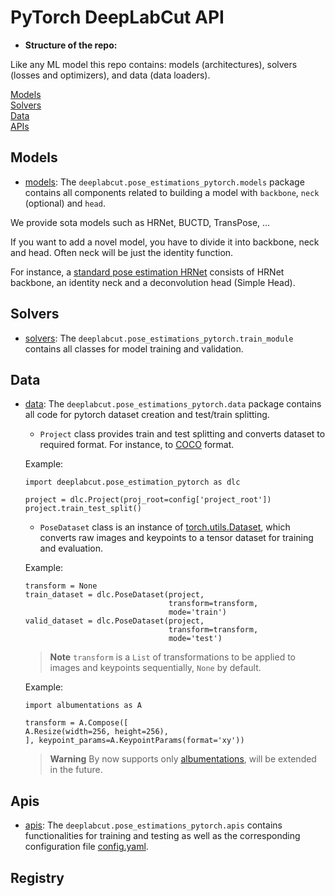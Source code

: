 # PyTorch DeepLabCut API

- **Structure of the repo:**

Like any ML model this repo contains: models (architectures), solvers (losses and optimizers), and data (data loaders).

[Models](#models)   
[Solvers](#solvers)   
[Data](#data)  
[APIs](#apis)   

## Models

- [models](models):
The `deeplabcut.pose_estimations_pytorch.models` package contains all components related to building a model with `backbone`, `neck` (optional) and `head`.

We provide sota models such as HRNet, BUCTD, TransPose, ...

If you want to add a novel model, you have to divide it into backbone, neck and head. Often neck will be just the identity function.

For instance, a [standard pose estimation HRNet](https://github.com/HRNet/HRNet-Human-Pose-Estimation) consists of HRNet backbone, an identity neck and a deconvolution head (Simple Head).




## Solvers

- [solvers](solvers): The `deeplabcut.pose_estimations_pytorch.train_module` contains all classes for model training and validation.

## Data

- [data](data/project.py#L7):
The `deeplabcut.pose_estimations_pytorch.data` package contains all code for pytorch dataset creation and test/train splitting.
    - `Project` class provides train and test splitting and converts dataset to required format. For instance, to [COCO]() format.

    Example:

    ```python3
    import deeplabcut.pose_estimation_pytorch as dlc

    project = dlc.Project(proj_root=config['project_root'])
    project.train_test_split()
    ```
    - `PoseDataset` class is an instance of [torch.utils.Dataset](https://pytorch.org/docs/stable/data.html), which converts raw images and keypoints to a tensor dataset for training and evaluation.

    Example:

    ```python3
    transform = None
    train_dataset = dlc.PoseDataset(project,
                                    transform=transform,
                                    mode='train')
    valid_dataset = dlc.PoseDataset(project,
                                    transform=transform,
                                    mode='test')
    ```

    > **Note**
    > `transform` is a `List` of transformations to be applied to images and keypoints sequentially, `None` by default.

    Example:

    ```python3
    import albumentations as A

    transform = A.Compose([
    A.Resize(width=256, height=256),
    ], keypoint_params=A.KeypointParams(format='xy'))

    ```

    > **Warning**
    > By now supports only [albumentations](https://albumentations.ai), will be extended in the future.


## Apis

- [apis](apis): The `deeplabcut.pose_estimations_pytorch.apis` contains functionalities for training and testing as well as the corresponding configuration file [config.yaml](apis/config.yaml).

## Registry
